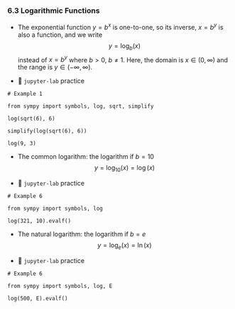 ### 6.3 Logarithmic Functions

- The exponential function $y = b^x$ is one-to-one, so its inverse, $x = b^y$ is also a function, and  we write
$$ y = \log_b (x) $$
instead of $x = b^y$ where $b > 0$, $b \neq 1$.
Here, the domain is $x \in (0, \infty)$ and the range is $y \in ( -\infty, \infty)$.

- 🎯 `jupyter-lab` practice


```
# Example 1

from sympy import symbols, log, sqrt, simplify

log(sqrt(6), 6)

simplify(log(sqrt(6), 6))

log(9, 3)
```

- The common logarithm: the logarithm if $b = 10$
$$ y = \log_{10}(x) = \log(x) $$


- 🎯 `jupyter-lab` practice


```
# Example 6

from sympy import symbols, log

log(321, 10).evalf()
```


- The natural logarithm: the logarithm if $b = e$
$$ y = \log_{e}(x) = \ln(x) $$


- 🎯 `jupyter-lab` practice


```
# Example 6

from sympy import symbols, log, E

log(500, E).evalf()
```
